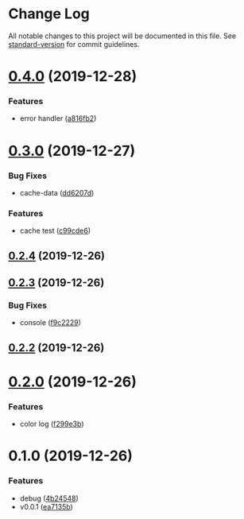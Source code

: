 # Change Log

All notable changes to this project will be documented in this file. See [standard-version](https://github.com/conventional-changelog/standard-version) for commit guidelines.

<a name="0.4.0"></a>

# [0.4.0](https://github.com/jincdream/kebab-case/compare/v0.3.0...v0.4.0) (2019-12-28)

### Features

- error handler ([a816fb2](https://github.com/jincdream/kebab-case/commit/a816fb2))

<a name="0.3.0"></a>

# [0.3.0](https://github.com/jincdream/kebab-case/compare/v0.2.4...v0.3.0) (2019-12-27)

### Bug Fixes

- cache-data ([dd6207d](https://github.com/jincdream/kebab-case/commit/dd6207d))

### Features

- cache test ([c99cde6](https://github.com/jincdream/kebab-case/commit/c99cde6))

<a name="0.2.4"></a>

## [0.2.4](https://github.com/jincdream/kebab-case/compare/v0.2.3...v0.2.4) (2019-12-26)

<a name="0.2.3"></a>

## [0.2.3](https://github.com/jincdream/kebab-case/compare/v0.2.2...v0.2.3) (2019-12-26)

### Bug Fixes

- console ([f9c2229](https://github.com/jincdream/kebab-case/commit/f9c2229))

<a name="0.2.2"></a>

## [0.2.2](https://github.com/jincdream/kebab-case/compare/v0.2.0...v0.2.2) (2019-12-26)

<a name="0.2.0"></a>

# [0.2.0](https://github.com/jincdream/kebab-case/compare/v0.1.0...v0.2.0) (2019-12-26)

### Features

- color log ([f299e3b](https://github.com/jincdream/kebab-case/commit/f299e3b))

<a name="0.1.0"></a>

# 0.1.0 (2019-12-26)

### Features

- debug ([4b24548](https://github.com/jincdream/kebab-case/commit/4b24548))
- v0.0.1 ([ea7135b](https://github.com/jincdream/kebab-case/commit/ea7135b))
